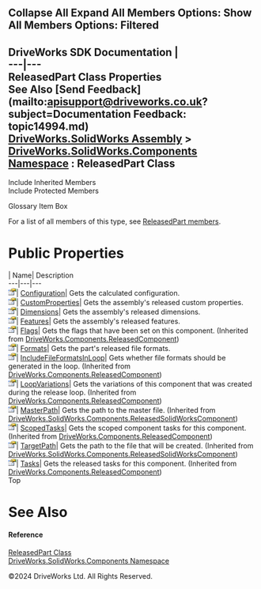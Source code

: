        

 Collapse All Expand All  Members Options: Show All  Members Options: Filtered   
---  
DriveWorks SDK Documentation  |   
---|---  
ReleasedPart Class Properties   
See Also [Send Feedback](mailto:apisupport@driveworks.co.uk?subject=Documentation Feedback: topic14994.md)  
[DriveWorks.SolidWorks Assembly](topic13342.md) > [DriveWorks.SolidWorks.Components Namespace](topic13925.md) : ReleasedPart Class  
---  
  
Include Inherited Members    
Include Protected Members    


Glossary Item Box

For a list of all members of this type, see [ReleasedPart members](topic14995.md).

# Public Properties

| Name| Description  
---|---|---  
![Public Property](dotnetimages/publicProperty.gif)| [Configuration](topic15002.md)| Gets the calculated configuration.   
![Public Property](dotnetimages/publicProperty.gif)| [CustomProperties](topic15003.md)| Gets the assembly's released custom properties.   
![Public Property](dotnetimages/publicProperty.gif)| [Dimensions](topic15004.md)| Gets the assembly's released dimensions.   
![Public Property](dotnetimages/publicProperty.gif)| [Features](topic15005.md)| Gets the assembly's released features.   
![Public Property](dotnetimages/publicProperty.gif)| [Flags](topic6331.md)| Gets the flags that have been set on this component. (Inherited from [DriveWorks.Components.ReleasedComponent](topic6324.md))  
![Public Property](dotnetimages/publicProperty.gif)| [Formats](topic15006.md)| Gets the part's released file formats.   
![Public Property](dotnetimages/publicProperty.gif)| [IncludeFileFormatsInLoop](topic6332.md)| Gets whether file formats should be generated in the loop. (Inherited from [DriveWorks.Components.ReleasedComponent](topic6324.md))  
![Public Property](dotnetimages/publicProperty.gif)| [LoopVariations](topic6333.md)| Gets the variations of this component that was created during the release loop. (Inherited from [DriveWorks.Components.ReleasedComponent](topic6324.md))  
![Public Property](dotnetimages/publicProperty.gif)| [MasterPath](topic15039.md)| Gets the path to the master file. (Inherited from [DriveWorks.SolidWorks.Components.ReleasedSolidWorksComponent](topic15029.md))  
![Public Property](dotnetimages/publicProperty.gif)| [ScopedTasks](topic6334.md)| Gets the scoped component tasks for this component. (Inherited from [DriveWorks.Components.ReleasedComponent](topic6324.md))  
![Public Property](dotnetimages/publicProperty.gif)| [TargetPath](topic15040.md)| Gets the path to the file that will be created. (Inherited from [DriveWorks.SolidWorks.Components.ReleasedSolidWorksComponent](topic15029.md))  
![Public Property](dotnetimages/publicProperty.gif)| [Tasks](topic6335.md)| Gets the released tasks for this component. (Inherited from [DriveWorks.Components.ReleasedComponent](topic6324.md))  
Top

# See Also

#### Reference

[ReleasedPart Class](topic14994.md)   
[DriveWorks.SolidWorks.Components Namespace](topic13925.md)

©2024 DriveWorks Ltd. All Rights Reserved.
